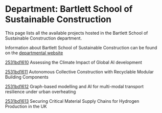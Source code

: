 # Department: **Bartlett School of Sustainable Construction**

This page lists all the available projects hosted in the Bartlett School of Sustainable Construction department.

Information about Bartlett School of Sustainable Construction can be found on the [departmental website](https://www.ucl.ac.uk/bartlett/construction)

[2531bd1610](../projects/2531bd1610.md) Assessing the Climate Impact of Global AI development

[2531bd1611](../projects/2531bd1611.md) Autonomous Collective Construction with Recyclable Modular Building Components

[2531bd1612](../projects/2531bd1612.md) Graph-based modelling and AI for multi-modal transport resilience under urban overheating

[2531bd1613](../projects/2531bd1613.md) Securing Critical Material Supply Chains for Hydrogen Production in the UK

